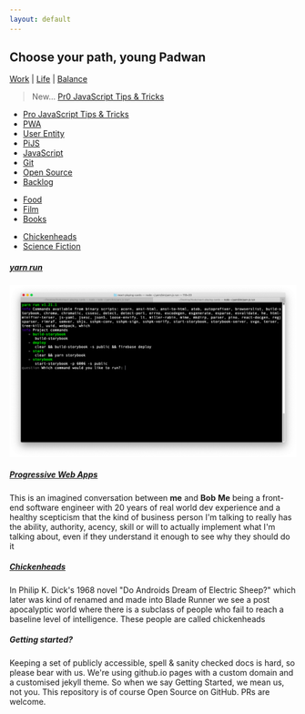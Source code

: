 ```yaml
---
layout: default
---
```


## Choose your path, young Padwan

[Work](docs/work) | [Life](docs/life) | [Balance](docs/balance)

> New... <a href="docs/work/pro-js-tips"> Pr0 JavaScript Tips & Tricks</a>

<div class="third-wide">
    <ul>
        <li><a href="docs/work/pro-js-tips"> Pro JavaScript Tips & Tricks</a></li>
        <li><a href="docs/work/ProgressiveWebApps">PWA</a></li>
        <li><a href="docs/work/user-entity">User Entity</a></li>
        <li><a href="docs/work/pijs">PiJS</a></li>
        <li><a href="docs/work/javascript">JavaScript</a></li>
        <li><a href="docs/work/git">Git</a></li>
        <li><a href="docs/work/open-source">Open Source</a></li>
        <li><a href="docs/work/backlog">Backlog</a></li>
    </ul>
</div>

<div class="third-wide">
    <ul>
        <li><a href="docs/life/food">Food</a></li>
        <li><a href="docs/life/film">Film</a></li>
        <li><a href="docs/life/books">Books</a></li>
    </ul>
</div>

<div class="third-wide">
    <ul>
        <li><a href="docs/balance/chickenheads">Chickenheads</a></li>
        <li><a href="docs/balance/sapient-species">Science Fiction</a></li>
    </ul>
</div>

<div style="clear: both;"></div>

<div class="half-wide">
    <h5><a href="docs/balance/chickenheads">yarn run</a></h5>
    <img style={ width: 100% } src="docs/media/yarn_run.png" />
</div>

<div class="half-wide">
    <h5><a href="docs/work/ProgressiveWebApps">Progressive Web Apps</a></h5>
    <p>This is an imagined conversation between <strong>me</strong> and <strong>Bob</strong> <strong>Me</strong> being a front-end software engineer with 20 years of real world dev experience and a healthy scepticism that the kind of business person I'm talking to really has the ability, authority, acency, skill or will to actually implement what I'm talking about, even if they understand it enough to see why they should do it</p>
</div>

<div class="half-wide">
    <h5><a href="docs/balance/chickenheads">Chickenheads</a></h5>
    <p>In Philip K. Dick's 1968 novel "Do Androids Dream of Electric Sheep?" which later was kind of renamed and made into Blade Runner we see a post apocalyptic world where there is a subclass of people who fail to reach a baseline level of intelligence. These people are called chickenheads</p>
</div>

<div class="half-wide">
    <h5>Getting started?</h5>
    <p>Keeping a set of publicly accessible, spell & sanity checked docs is hard, so please bear with us. We're using github.io pages with a custom domain and a customised jekyll theme. So when we say Getting Started, we mean us, not you. This repository is of course Open Source on GitHub. PRs are welcome.</p>
</div>

<div style="clear: both;"></div>
